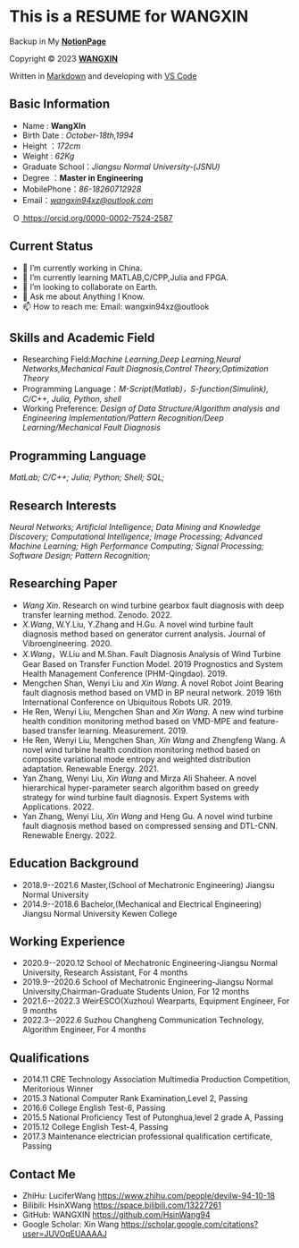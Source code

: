 
<!-- 
<div align="center">
  <img src= MediaPIC\IDpicture.jpg height=131.2 width=87.6 />
</div>

<center>
  <b>ID Photo for WANGXIN</b>
</center>

<center>
  <a target="_blank" href="http://mail.qq.com/cgi-bin/qm_share?t=qm_mailme&email=QTYgLyY5KC8eOTQ7KS40cHh4dQEnLjksICgtbyIuLA" style="text-decoration:none;">Email to QQ Mailbox</a>
</center> 
-->

# This is a RESUME for WANGXIN

<!-- ![ID_Picture](/MediaPIC/IDpicture.jpg) -->

Backup in My **[NotionPage](https://wangxin94xz.notion.site)**

Copyright © 2023 **[WANGXIN](https://github.com/HsinWang94)**

Written in [Markdown](https://markdown.com.cn) and developing with [VS Code](https://code.visualstudio.com/)

Basic Information
-----------------

* Name : **WangXIn**
* Birth Date : *October-18th,1994*
* Height ：*172cm*
* Weight : *62Kg*
* Graduate School：*Jiangsu Normal University-(JSNU)*
* Degree ：**Master in Engineering**
* MobilePhone：*86-18260712928*
* Email：*<wangxin94xz@outlook.com>*

<a
    id="cy-effective-orcid-url"
    class="underline"
    href="https://orcid.org/0000-0002-7524-2587"
    target="orcid.widget"
    rel="me noopener noreferrer"
    style="vertical-align: top">
    <img
      src="https://orcid.org/sites/default/files/images/orcid_16x16.png"
      style="width: 1em; margin-inline-start: 0.5em"
      alt="ORCID iD icon"/>
     https://orcid.org/0000-0002-7524-2587
  </a>

Current Status
------------------

* 🔭 I’m currently working in China.
* 🌱 I’m currently learning MATLAB,C/CPP,Julia and FPGA.
* 👯 I’m looking to collaborate on Earth.
* 💬 Ask me about Anything I Know.
* 📫 How to reach me: Email: wangxin94xz@outlook

Skills and Academic Field
-------------------------

* Researching Field:*Machine Learning,Deep Learning,Neural Networks,Mechanical Fault Diagnosis,Control Theory,Optimization Theory*
* Programming Language：*M-Script(Matlab)，S-function(Simulink), C/C++, Julia, Python, shell*
* Working Preference: *Design of Data Structure/Algorithm analysis and Engineering Implementation/Pattern Recognition/Deep Learning/Mechanical Fault Diagnosis*

Programming Language
--------------------

*MatLab; C/C++; Julia; Python; Shell; SQL;*

Research Interests
-----------------

*Neural Networks; Artificial Intelligence; Data Mining and Knowledge Discovery; Computational Intelligence; Image Processing; Advanced Machine Learning; High Performance Computing; Signal Processing; Software Design; Pattern Recognition;*

Researching Paper
-----------

* *Wang Xin*. Research on wind turbine gearbox fault diagnosis with deep transfer learning method. Zenodo. 2022.
* *X.Wang*, W.Y.Liu, Y.Zhang and H.Gu. A novel wind turbine fault diagnosis method based on generator current analysis. Journal of Vibroengineering. 2020.
* *X.Wang*，W.Liu and M.Shan. Fault Diagnosis Analysis of Wind Turbine Gear Based on Transfer Function Model. 2019 Prognostics and System Health Management Conference (PHM-Qingdao). 2019.
* Mengchen Shan, Wenyi Liu and *Xin Wang*. A novel Robot Joint Bearing fault diagnosis method based on VMD in BP neural network. 2019 16th International Conference on Ubiquitous Robots UR. 2019.
* He Ren, Wenyi Liu, Mengchen Shan and *Xin Wang*. A new wind turbine health condition monitoring method based on VMD-MPE and feature-based transfer learning. Measurement. 2019.
* He Ren, Wenyi Liu, Mengchen Shan, *Xin Wang* and Zhengfeng Wang. A novel wind turbine health condition monitoring method based on composite variational mode entropy and weighted distribution adaptation. Renewable Energy. 2021.
* Yan Zhang, Wenyi Liu, *Xin Wang* and Mirza Ali Shaheer. A novel hierarchical hyper-parameter search algorithm based on greedy strategy for wind turbine fault diagnosis. Expert Systems with Applications. 2022.
* Yan Zhang, Wenyi Liu, *Xin Wang* and Heng Gu. A novel wind turbine fault diagnosis method based on compressed sensing and DTL-CNN. Renewable Energy. 2022.

Education Background
--------------------

* 2018.9--2021.6 Master,(School of Mechatronic Engineering) Jiangsu Normal University
* 2014.9--2018.6 Bachelor,(Mechanical and Electrical Engineering) Jiangsu Normal University Kewen College

Working Experience
--------------

* 2020.9--2020.12 School of Mechatronic Engineering-Jiangsu Normal University, Research Assistant, For 4 months
* 2019.9--2020.6 School of Mechatronic Engineering-Jiangsu Normal University,Chairman-Graduate Students Union, For 12 months
* 2021.6--2022.3 WeirESCO(Xuzhou) Wearparts, Equipment Engineer, For 9 months
* 2022.3--2022.6 Suzhou Changheng Communication Technology, Algorithm Engineer, For 4 months

Qualifications
-------

* 2014.11 CRE Technology Association Multimedia Production Competition, Meritorious Winner
* 2015.3 National Computer Rank Examination,Level 2, Passing
* 2016.6 College English Test-6, Passing
* 2015.5 National Proficiency Test of Putonghua,level 2 grade A, Passing
* 2015.12 College English Test-4, Passing
* 2017.3  Maintenance electrician professional qualification certificate, Passing

Contact Me
--------------

* ZhiHu: LuciferWang <https://www.zhihu.com/people/devilw-94-10-18>
* Bilibili: HsinXWang <https://space.bilibili.com/13227261>
* GitHub: WANGXIN <https://github.com/HsinWang94> 
* Google Scholar: Xin Wang <https://scholar.google.com/citations?user=JUVOqEUAAAAJ>
